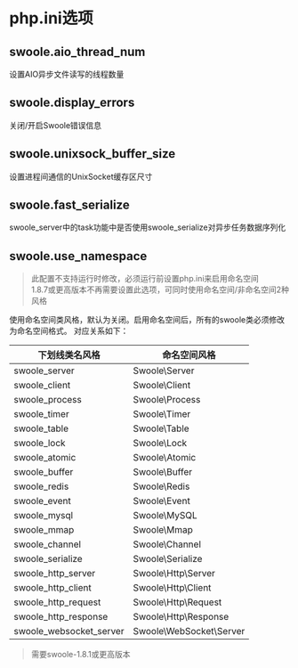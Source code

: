 # php.ini选项

swoole.aio_thread_num
----
设置AIO异步文件读写的线程数量

swoole.display_errors
---
关闭/开启Swoole错误信息

swoole.unixsock_buffer_size
------
设置进程间通信的UnixSocket缓存区尺寸

swoole.fast_serialize
------
swoole_server中的task功能中是否使用swoole_serialize对异步任务数据序列化

swoole.use_namespace
------
> 此配置不支持运行时修改，必须运行前设置php.ini来启用命名空间  
> 1.8.7或更高版本不再需要设置此选项，可同时使用命名空间/非命名空间2种风格  

使用命名空间类风格，默认为关闭。启用命名空间后，所有的swoole类必须修改为命名空间格式。
对应关系如下：

<table>
<thead>
<tr>
<th>下划线类名风格</th>
<th>命名空间风格</th>
</tr>
</thead>
<tbody>
<tr><td>swoole_server</td><td>Swoole\Server</td></tr>
<tr><td>swoole_client</td><td>Swoole\Client</td></tr>
<tr><td>swoole_process</td><td>Swoole\Process</td></tr>
<tr><td>swoole_timer</td><td>Swoole\Timer</td></tr>
<tr><td>swoole_table</td><td>Swoole\Table</td></tr>
<tr><td>swoole_lock</td><td>Swoole\Lock</td></tr>
<tr><td>swoole_atomic</td><td>Swoole\Atomic</td></tr>
<tr><td>swoole_buffer</td><td>Swoole\Buffer</td></tr>
<tr><td>swoole_redis</td><td>Swoole\Redis</td></tr>
<tr><td>swoole_event</td><td>Swoole\Event</td></tr>
<tr><td>swoole_mysql</td><td>Swoole\MySQL</td></tr>
<tr><td>swoole_mmap</td><td>Swoole\Mmap</td></tr>
<tr><td>swoole_channel</td><td>Swoole\Channel</td></tr>
<tr><td>swoole_serialize</td><td>Swoole\Serialize</td></tr>
<tr><td>swoole_http_server</td><td>Swoole\Http\Server</td></tr>
<tr><td>swoole_http_client</td><td>Swoole\Http\Client</td></tr>
<tr><td>swoole_http_request</td><td>Swoole\Http\Request</td></tr>
<tr><td>swoole_http_response</td><td>Swoole\Http\Response</td></tr>
<tr><td>swoole_websocket_server</td><td>Swoole\WebSocket\Server</td></tr>
</tbody>
</table>

> 需要swoole-1.8.1或更高版本
